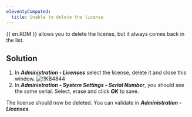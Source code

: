 ```yaml
---
eleventyComputed:
  title: Unable to delete the license
---
```

{{ en.RDM }} allows you to delete the license, but it always comes back in the list.
## Solution
1. In ***Administration - Licenses*** select the license, delete it and close this window.
![!!KB4844](https://cdnweb.devolutions.net/docs/en/kb/KB4844.png)
1. In ***Administration - System Settings - Serial Number***, you should see the same serial. Select, erase and click ***OK*** to save.

The license should now be deleted. You can validate in ***Administration - Licenses***.
